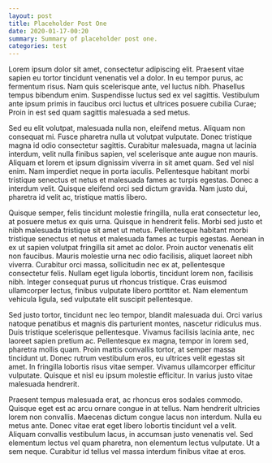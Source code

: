 ```yaml
---
layout: post
title: Placeholder Post One
date: 2020-01-17-00:20
summary: Summary of placeholder post one.
categories: test
---
```


Lorem ipsum dolor sit amet, consectetur adipiscing elit. Praesent vitae sapien eu tortor tincidunt venenatis vel a dolor. In eu tempor purus, ac fermentum risus. Nam quis scelerisque ante, vel luctus nibh. Phasellus tempus bibendum enim. Suspendisse luctus sed ex vel sagittis. Vestibulum ante ipsum primis in faucibus orci luctus et ultrices posuere cubilia Curae; Proin in est sed quam sagittis malesuada a sed metus.

Sed eu elit volutpat, malesuada nulla non, eleifend metus. Aliquam non consequat mi. Fusce pharetra nulla ut volutpat vulputate. Donec tristique magna id odio consectetur sagittis. Curabitur malesuada, magna ut lacinia interdum, velit nulla finibus sapien, vel scelerisque ante augue non mauris. Aliquam et lorem et ipsum dignissim viverra in sit amet quam. Sed vel nisl enim. Nam imperdiet neque in porta iaculis. Pellentesque habitant morbi tristique senectus et netus et malesuada fames ac turpis egestas. Donec a interdum velit. Quisque eleifend orci sed dictum gravida. Nam justo dui, pharetra id velit ac, tristique mattis libero.

Quisque semper, felis tincidunt molestie fringilla, nulla erat consectetur leo, at posuere metus ex quis urna. Quisque in hendrerit felis. Morbi sed justo et nibh malesuada tristique sit amet ut metus. Pellentesque habitant morbi tristique senectus et netus et malesuada fames ac turpis egestas. Aenean in ex ut sapien volutpat fringilla sit amet ac dolor. Proin auctor venenatis elit non faucibus. Mauris molestie urna nec odio facilisis, aliquet laoreet nibh viverra. Curabitur orci massa, sollicitudin nec ex at, pellentesque consectetur felis. Nullam eget ligula lobortis, tincidunt lorem non, facilisis nibh. Integer consequat purus ut rhoncus tristique. Cras euismod ullamcorper lectus, finibus vulputate libero porttitor et. Nam elementum vehicula ligula, sed vulputate elit suscipit pellentesque.

Sed justo tortor, tincidunt nec leo tempor, blandit malesuada dui. Orci varius natoque penatibus et magnis dis parturient montes, nascetur ridiculus mus. Duis tristique scelerisque pellentesque. Vivamus facilisis lacinia ante, nec laoreet sapien pretium ac. Pellentesque ex magna, tempor in lorem sed, pharetra mollis quam. Proin mattis convallis tortor, at semper massa tincidunt ut. Donec rutrum vestibulum eros, eu ultrices velit egestas sit amet. In fringilla lobortis risus vitae semper. Vivamus ullamcorper efficitur vulputate. Quisque et nisl eu ipsum molestie efficitur. In varius justo vitae malesuada hendrerit.

Praesent tempus malesuada erat, ac rhoncus eros sodales commodo. Quisque eget est ac arcu ornare congue in at tellus. Nam hendrerit ultricies lorem non convallis. Maecenas dictum congue lacus non interdum. Nulla eu metus ante. Donec vitae erat eget libero lobortis tincidunt vel a velit. Aliquam convallis vestibulum lacus, in accumsan justo venenatis vel. Sed elementum lectus vel quam pharetra, non elementum lectus vulputate. Ut a sem neque. Curabitur id tellus vel massa interdum finibus vitae at eros.

